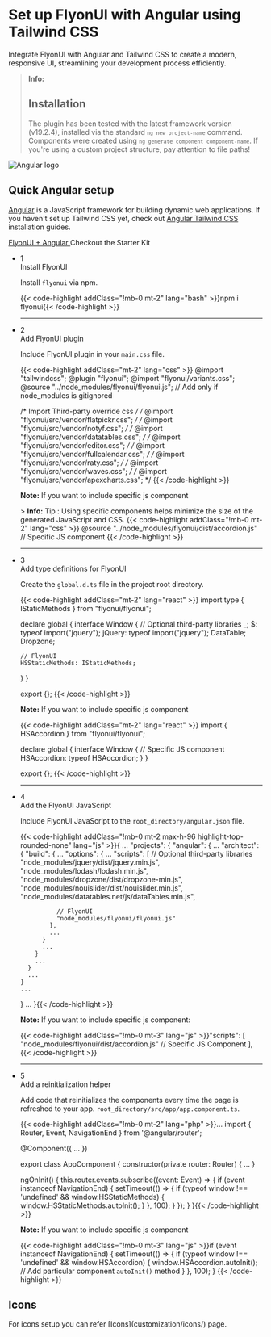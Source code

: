 # Set up FlyonUI with Angular using Tailwind CSS

Integrate FlyonUI with Angular and Tailwind CSS to create a modern, responsive UI, streamlining your development process efficiently.

> **Info:** <h2 class="text-lg font-medium mb-1">Installation</h2>
> The plugin has been tested with the latest framework version (v19.2.4), installed via the standard <code>`ng new project-name`</code> command. Components were created using <code>`ng generate component component-name`</code>. If you're using a custom project structure, pay attention to file paths!

<div>
  <div class="flex gap-2">
    <div><img src="https://cdn.flyonui.com/fy-assets/icons/angular-icon.png" alt="Angular logo" class="h-auto w-14 mt-2" /></div>
    <div>
      <h2 class="text-base-content mb-3 text-lg font-semibold mt-2">
        Quick
        <span class="text-red-600">Angular</span>
        setup
      </h2>
      <p class="text-base-conte/80 text-base">
        <a href="https://angular.dev/" class="link link-animated link-primary" target="_blank">Angular</a> is a JavaScript framework for building dynamic web applications. If you haven't set up Tailwind CSS yet, check out
        <a class="link link-animated" target="_blank" href="https://tailwindcss.com/docs/guides/angular">
          Angular Tailwind CSS
        </a>
        installation guides.
      </p>
      <div class="tooltip">
        <a href="https://github.com/themeselection/flyonui-angular-integration" target="_blank" type="button" class="tooltip-toggle btn-sm btn btn-outline" aria-label="Tooltip">
          <span class="icon-[tabler--bolt-filled] text-red-600"></span>
          FlyonUI + Angular
        </a>
        <span class="tooltip-content tooltip-shown:opacity-100 tooltip-shown:visible" role="tooltip">
          <span class="tooltip-body">Checkout the Starter Kit</span>
        </span>
      </div>
    </div>
  </div>

  <ul class="timeline timeline-snap-icon timeline-compact timeline-vertical mb-12 w-full ps-0">
    <!-- Installation -->
    <li class="mt-0 mb-0 ps-0">
      <div class="timeline-middle mb-2">
        <span class="text-base-content flex size-7 items-center justify-center rounded-full border border-base-content/20 font-semibold">
          1
        </span>
      </div>
      <div class="timeline-end m-0 mb-0 w-full rounded-lg p-4">
        <div class="text-base-content mb-3 font-semibold">Install FlyonUI</div>
        <p>
          Install
          <code>flyonui</code>
          via npm.
        </p>
        {{< code-highlight addClass="!mb-0 mt-2" lang="bash" >}}npm i flyonui{{< /code-highlight >}}
      </div>
      <hr class="!w-0.5 rounded-none border-transparent" />
    </li>
    <!-- Configure FlyonUI JavaScript paths -->
    <li class="mt-0 mb-0 ps-0">
      <div class="timeline-middle mb-2">
        <span class="text-base-content flex size-7 items-center justify-center rounded-full border border-base-content/20 font-semibold">
          2
        </span>
      </div>
      <div class="timeline-end mb-0 w-full rounded-lg p-4 m-0">
        <div class="text-base-content mb-3 font-semibold">Add FlyonUI plugin</div>
        <p>
          Include FlyonUI plugin in your <code>main.css</code> file.
        </p>
        {{< code-highlight addClass="mt-2" lang="css" >}}
@import "tailwindcss";
@plugin "flyonui";
@import "flyonui/variants.css";
@source "../node_modules/flyonui/flyonui.js"; // Add only if node_modules is gitignored

/* Import Third-party override css */
/* @import "flyonui/src/vendor/flatpickr.css"; */
/* @import "flyonui/src/vendor/notyf.css"; */
/* @import "flyonui/src/vendor/datatables.css"; */
/* @import "flyonui/src/vendor/editor.css"; */
/* @import "flyonui/src/vendor/fullcalendar.css"; */
/* @import "flyonui/src/vendor/raty.css"; */
/* @import "flyonui/src/vendor/waves.css"; */
/* @import "flyonui/src/vendor/apexcharts.css"; */
        {{< /code-highlight >}}
        <p><strong>Note:</strong> If you want to include specific js component </p>
        > **Info:** <span class="font-semibold">Tip :</span> Using specific components helps minimize the size of the generated JavaScript and CSS.
        {{< code-highlight addClass="!mb-0 mt-2" lang="css" >}}
@source "../node_modules/flyonui/dist/accordion.js" // Specific JS component
  {{< /code-highlight >}}
    </div>
    <hr class="!w-0.5 rounded-none border-transparent" />
    </li>

  <!-- Add type definitions for FlyonUI -->
  <li class="mt-0 mb-0 ps-0">
    <div class="timeline-middle mb-2">
      <span class="text-base-content flex size-7 items-center justify-center rounded-full border border-base-content/20 font-semibold">
        3
      </span>
    </div>
    <div class="timeline-end mb-0 w-full rounded-lg p-4 m-0">
      <div class="text-base-content mb-3 font-semibold">Add type definitions for FlyonUI</div>
      <p>
        Create the <code>global.d.ts</code> file in the project root directory.
      </p>
      {{< code-highlight addClass="mt-2" lang="react" >}}
import type { IStaticMethods } from "flyonui/flyonui";

declare global {
  interface Window {
    // Optional third-party libraries
    _;
    $: typeof import("jquery");
    jQuery: typeof import("jquery");
    DataTable;
    Dropzone;

    // FlyonUI
    HSStaticMethods: IStaticMethods;
  }
}

export {};
  {{< /code-highlight >}}
      <p class="!mt-4">
        <strong>Note:</strong> If you want to include specific js component
      </p>
      {{< code-highlight addClass="mt-2" lang="react" >}}
import { HSAccordion } from "flyonui/flyonui";

declare global {
  interface Window {
    // Specific JS component
    HSAccordion: typeof HSAccordion;
  }
}

export {};
  {{< /code-highlight >}}
  </div>
  <hr class="!w-0.5 rounded-none border-transparent" />
  </li>
    <!-- Add the FlyonUI JavaScript -->
    <li class="mt-0 mb-0 ps-0">
      <div class="timeline-middle mb-2">
        <span class="text-base-content flex size-7 items-center justify-center rounded-full border border-base-content/20 font-semibold">
          4
        </span>
      </div>
      <div class="timeline-end m-0 mb-0 w-full rounded-lg p-4">
        <div class="text-base-content mb-3 font-semibold">Add the FlyonUI JavaScript</div>
        <p>Include FlyonUI JavaScript to the <code>root_directory/angular.json</code> file.</p>
        {{< code-highlight addClass="!mb-0 mt-2 max-h-96 highlight-top-rounded-none" lang="js" >}}{
  ...
  "projects": {
    "angular": {
      ...
      "architect": {
        "build": {
          ...
          "options": {
            ...
            "scripts": [
              // Optional third-party libraries
              "node_modules/jquery/dist/jquery.min.js",
              "node_modules/lodash/lodash.min.js",
              "node_modules/dropzone/dist/dropzone-min.js",
              "node_modules/nouislider/dist/nouislider.min.js",
              "node_modules/datatables.net/js/dataTables.min.js",

              // FlyonUI
              "node_modules/flyonui/flyonui.js"
            ],
            ...
          }
          ...
        }
        ...
      }
      ...
    }
    ...
  }
  ...
}{{< /code-highlight >}}
      <p class="!mt-4">
        <strong>Note:</strong> If you want to include specific js component:
      </p>
      {{< code-highlight addClass="!mb-0 mt-3" lang="js" >}}"scripts": [
  "node_modules/flyonui/dist/accordion.js"  // Specific JS Component
],
      {{< /code-highlight >}}
      </div>
      <hr class="!w-0.5 rounded-none border-transparent" />
    </li>
    <!-- Add a reinitialization helper -->
    <li class="mt-0 mb-0 ps-0">
      <div class="timeline-middle mb-2">
        <span class="text-base-content flex size-7 items-center justify-center rounded-full border border-base-content/20 font-semibold">
          5
        </span>
      </div>
      <div class="timeline-end m-0 mb-0 w-full rounded-lg p-4">
        <div class="text-base-content mb-3 font-semibold">Add a reinitialization helper</div>
        <p>Add code that reinitializes the components every time the page is refreshed to your app. <code>root_directory/src/app/app.component.ts</code>.</p>
        {{< code-highlight addClass="!mb-0 mt-2" lang="php" >}}...
import { Router, Event, NavigationEnd } from '@angular/router';

@Component({
  ...
})

export class AppComponent {
  constructor(private router: Router) {
    ...
  }

  ngOnInit() {
    this.router.events.subscribe((event: Event) => {
      if (event instanceof NavigationEnd) {
        setTimeout(() => {
          if (typeof window !== 'undefined' && window.HSStaticMethods) {
            window.HSStaticMethods.autoInit();
          }
        }, 100);
      }
    });
  }
}{{< /code-highlight >}}
      <p class="!mt-4">
        <strong>Note:</strong> If you want to include specific js component
      </p>
      {{< code-highlight addClass="!mb-0 mt-3" lang="js" >}}if (event instanceof NavigationEnd) {
  setTimeout(() => {
    if (typeof window !== 'undefined' && window.HSAccordion) {
      window.HSAccordion.autoInit();   // Add particular component `autoInit()` method
    }
  }, 100);
}
{{< /code-highlight >}}

  </div>
    </li>
  </ul>
</div>


<h2 class="text-lg font-medium mb-1">Icons</h2>
For icons setup you can refer [Icons](customization/icons/) page.
